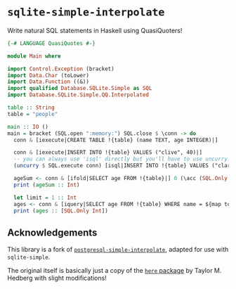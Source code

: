 # `sqlite-simple-interpolate`

Write natural SQL statements in Haskell using QuasiQuoters!

```haskell
{-# LANGUAGE QuasiQuotes #-}

module Main where

import Control.Exception (bracket)
import Data.Char (toLower)
import Data.Function ((&))
import qualified Database.SQLite.Simple as SQL
import Database.SQLite.Simple.QQ.Interpolated

table :: String
table = "people"

main :: IO ()
main = bracket (SQL.open ":memory:") SQL.close $ \conn -> do
  conn & [iexecute|CREATE TABLE !{table} (name TEXT, age INTEGER)|]

  conn & [iexecute|INSERT INTO !{table} VALUES ("clive", 40)|]
  -- you can always use 'isql' directly but you'll have to use uncurry:
  (uncurry $ SQL.execute conn) [isql|INSERT INTO !{table} VALUES ("clara", 32)|]

  ageSum <- conn & [ifold|SELECT age FROM !{table}|] 0 (\acc (SQL.Only x) -> pure (acc + x))
  print (ageSum :: Int)

  let limit = 1 :: Int
  ages <- conn & [iquery|SELECT age FROM !{table} WHERE name = ${map toLower "CLIVE"} LIMIT ${limit}|]
  print (ages :: [SQL.Only Int])
```

## Acknowledgements
This library is a fork of [`postgresql-simple-interpolate`](https://github.com/3noch/postgresql-simple-interpolate), adapted for use with `sqlite-simple`.

The original itself is basically just a copy of the [`here` package](https://github.com/tmhedberg/here) by Taylor M. Hedberg with slight modifications!

